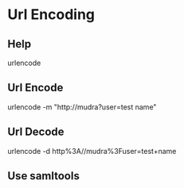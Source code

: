 # Url Encoding

## Help
urlencode

## Url Encode  
urlencode -m "http://mudra?user=test name"

## Url Decode
urlencode -d http%3A//mudra%3Fuser=test+name

## Use samltools
